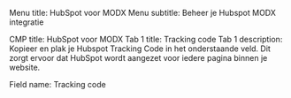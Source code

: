 Menu title: HubSpot voor MODX
Menu subtitle: Beheer je Hubspot MODX integratie

CMP title: HubSpot voor MODX
Tab 1 title: Tracking code
Tab 1 description: Kopieer en plak je Hubspot Tracking Code in het onderstaande veld. Dit zorgt ervoor dat HubSpot wordt 
 aangezet voor iedere pagina binnen je website.

Field name: Tracking code